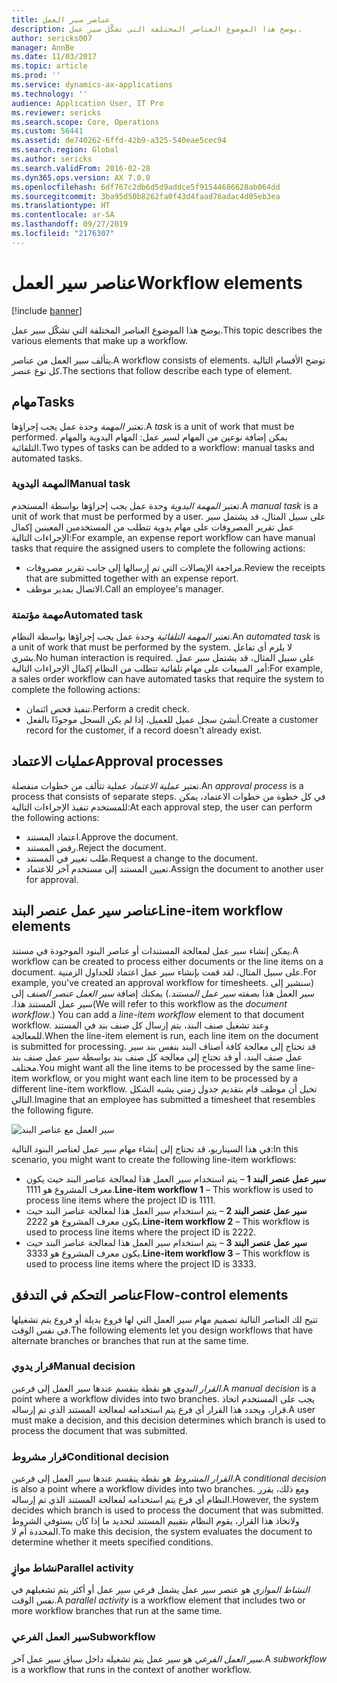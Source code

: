 ```yaml
---
title: عناصر سير العمل
description: يوضح هذا الموضوع العناصر المختلفة التي تشكّل سير عمل.
author: sericks007
manager: AnnBe
ms.date: 11/03/2017
ms.topic: article
ms.prod: ''
ms.service: dynamics-ax-applications
ms.technology: ''
audience: Application User, IT Pro
ms.reviewer: sericks
ms.search.scope: Core, Operations
ms.custom: 56441
ms.assetid: de740262-6ffd-42b9-a325-540eae5cec94
ms.search.region: Global
ms.author: sericks
ms.search.validFrom: 2016-02-28
ms.dyn365.ops.version: AX 7.0.0
ms.openlocfilehash: 6df767c2db6d5d9addce5f91544686628ab064dd
ms.sourcegitcommit: 3ba95d50b8262fa0f43d4faad76adac4d05eb3ea
ms.translationtype: HT
ms.contentlocale: ar-SA
ms.lasthandoff: 09/27/2019
ms.locfileid: "2176307"
---
```

# <a name="workflow-elements"></a><span data-ttu-id="d9b04-103">عناصر سير العمل</span><span class="sxs-lookup"><span data-stu-id="d9b04-103">Workflow elements</span></span>

[!include [banner](../includes/banner.md)]

<span data-ttu-id="d9b04-104">يوضح هذا الموضوع العناصر المختلفة التي تشكّل سير عمل.</span><span class="sxs-lookup"><span data-stu-id="d9b04-104">This topic describes the various elements that make up a workflow.</span></span>

<span data-ttu-id="d9b04-105">يتألف سير العمل من عناصر.</span><span class="sxs-lookup"><span data-stu-id="d9b04-105">A workflow consists of elements.</span></span> <span data-ttu-id="d9b04-106">توضح الأقسام التالية كل نوع عنصر.</span><span class="sxs-lookup"><span data-stu-id="d9b04-106">The sections that follow describe each type of element.</span></span>

## <a name="tasks"></a><span data-ttu-id="d9b04-107">مهام</span><span class="sxs-lookup"><span data-stu-id="d9b04-107">Tasks</span></span>

<span data-ttu-id="d9b04-108">تعتبر *المهمة* وحدة عمل يجب إجراؤها.</span><span class="sxs-lookup"><span data-stu-id="d9b04-108">A *task* is a unit of work that must be performed.</span></span> <span data-ttu-id="d9b04-109">يمكن إضافة نوعين من المهام لسير عمل: المهام اليدوية والمهام التلقائية.</span><span class="sxs-lookup"><span data-stu-id="d9b04-109">Two types of tasks can be added to a workflow: manual tasks and automated tasks.</span></span>

### <a name="manual-task"></a><span data-ttu-id="d9b04-110">المهمة اليدوية</span><span class="sxs-lookup"><span data-stu-id="d9b04-110">Manual task</span></span>

<span data-ttu-id="d9b04-111">تعتبر *المهمة اليدوية* وحدة عمل يجب إجراؤها بواسطة المستخدم.</span><span class="sxs-lookup"><span data-stu-id="d9b04-111">A *manual task* is a unit of work that must be performed by a user.</span></span> <span data-ttu-id="d9b04-112">على سبيل المثال، قد يشتمل سير عمل تقرير المصروفات على مهام يدوية تتطلب من المستخدمين المعينين إكمال الإجراءات التالية:</span><span class="sxs-lookup"><span data-stu-id="d9b04-112">For example, an expense report workflow can have manual tasks that require the assigned users to complete the following actions:</span></span>

- <span data-ttu-id="d9b04-113">مراجعة الإيصالات التي تم إرسالها إلى جانب تقرير مصروفات.</span><span class="sxs-lookup"><span data-stu-id="d9b04-113">Review the receipts that are submitted together with an expense report.</span></span>
- <span data-ttu-id="d9b04-114">الاتصال بمدير موظف.</span><span class="sxs-lookup"><span data-stu-id="d9b04-114">Call an employee's manager.</span></span>

### <a name="automated-task"></a><span data-ttu-id="d9b04-115">مهمة مؤتمتة</span><span class="sxs-lookup"><span data-stu-id="d9b04-115">Automated task</span></span>

<span data-ttu-id="d9b04-116">تعتبر *المهمة التلقائية* وحدة عمل يجب إجراؤها بواسطة النظام.</span><span class="sxs-lookup"><span data-stu-id="d9b04-116">An *automated task* is a unit of work that must be performed by the system.</span></span> <span data-ttu-id="d9b04-117">لا يلزم أي تفاعل بشري.</span><span class="sxs-lookup"><span data-stu-id="d9b04-117">No human interaction is required.</span></span> <span data-ttu-id="d9b04-118">على سبيل المثال، قد يشتمل سير عمل أمر المبيعات على مهام تلقائية تتطلب من النظام إكمال الإجراءات التالية:</span><span class="sxs-lookup"><span data-stu-id="d9b04-118">For example, a sales order workflow can have automated tasks that require the system to complete the following actions:</span></span>

- <span data-ttu-id="d9b04-119">تنفيذ فحص ائتمان.</span><span class="sxs-lookup"><span data-stu-id="d9b04-119">Perform a credit check.</span></span>
- <span data-ttu-id="d9b04-120">أنشئ سجل عميل للعميل، إذا لم يكن السجل موجودًا بالفعل.</span><span class="sxs-lookup"><span data-stu-id="d9b04-120">Create a customer record for the customer, if a record doesn't already exist.</span></span>

## <a name="approval-processes"></a><span data-ttu-id="d9b04-121">عمليات الاعتماد</span><span class="sxs-lookup"><span data-stu-id="d9b04-121">Approval processes</span></span>

<span data-ttu-id="d9b04-122">تعتبر *عملية الاعتماد* عملية تتألف من خطوات منفصلة.</span><span class="sxs-lookup"><span data-stu-id="d9b04-122">An *approval process* is a process that consists of separate steps.</span></span> <span data-ttu-id="d9b04-123">في كل خطوة من خطوات الاعتماد، يمكن للمستخدم تنفيذ الإجراءات التالية:</span><span class="sxs-lookup"><span data-stu-id="d9b04-123">At each approval step, the user can perform the following actions:</span></span>

- <span data-ttu-id="d9b04-124">اعتماد المستند.</span><span class="sxs-lookup"><span data-stu-id="d9b04-124">Approve the document.</span></span>
- <span data-ttu-id="d9b04-125">رفض المستند.</span><span class="sxs-lookup"><span data-stu-id="d9b04-125">Reject the document.</span></span>
- <span data-ttu-id="d9b04-126">طلب تغيير في المستند.</span><span class="sxs-lookup"><span data-stu-id="d9b04-126">Request a change to the document.</span></span>
- <span data-ttu-id="d9b04-127">تعيين المستند إلى مستخدم آخر للاعتماد.</span><span class="sxs-lookup"><span data-stu-id="d9b04-127">Assign the document to another user for approval.</span></span>

## <a name="line-item-workflow-elements"></a><span data-ttu-id="d9b04-128">عناصر سير عمل عنصر البند</span><span class="sxs-lookup"><span data-stu-id="d9b04-128">Line-item workflow elements</span></span>

<span data-ttu-id="d9b04-129">يمكن إنشاء سير عمل لمعالجة المستندات أو عناصر البنود الموجودة في مستند.</span><span class="sxs-lookup"><span data-stu-id="d9b04-129">A workflow can be created to process either documents or the line items on a document.</span></span> <span data-ttu-id="d9b04-130">على سبيل المثال، لقد قمت بإنشاء سير عمل اعتماد للجداول الزمنية.</span><span class="sxs-lookup"><span data-stu-id="d9b04-130">For example, you've created an approval workflow for timesheets.</span></span> <span data-ttu-id="d9b04-131">‏‫(سنشير إلى سير العمل هذا بصفته *سير عمل المستند*.) يمكنك إضافة *‬‏‫سير العمل عنصر الصنف* إلى سير عمل المستند هذا.‬</span><span class="sxs-lookup"><span data-stu-id="d9b04-131">(We will refer to this workflow as the *document workflow*.) You can add a *line-item workflow* element to that document workflow.</span></span> <span data-ttu-id="d9b04-132">وعند تشغيل صنف البند، يتم إرسال كل صنف بند في المستند للمعالجة.</span><span class="sxs-lookup"><span data-stu-id="d9b04-132">When the line-item element is run, each line item on the document is submitted for processing.</span></span> <span data-ttu-id="d9b04-133">قد تحتاج إلى معالجة كافة أصناف البند بنفس بند سير عمل صنف البند، أو قد تحتاج إلى معالجة كل صنف بند بواسطة سير عمل صنف بند مختلف.</span><span class="sxs-lookup"><span data-stu-id="d9b04-133">You might want all the line items to be processed by the same line-item workflow, or you might want each line item to be processed by a different line-item workflow.</span></span> <span data-ttu-id="d9b04-134">تخيل أن موظف قام بتقديم جدول زمني يشبه الشكل التالي.</span><span class="sxs-lookup"><span data-stu-id="d9b04-134">Imagine that an employee has submitted a timesheet that resembles the following figure.</span></span>

![سير العمل مع عناصر البند](./media/workflow_lineitemworkflow.gif)

<span data-ttu-id="d9b04-136">في هذا السيناريو، قد تحتاج إلى إنشاء مهام سير عمل لعناصر البنود التالية:</span><span class="sxs-lookup"><span data-stu-id="d9b04-136">In this scenario, you might want to create the following line-item workflows:</span></span>

- <span data-ttu-id="d9b04-137">**سير عمل عنصر البند 1** – يتم استخدام سير العمل هذا لمعالجة عناصر البند حيث يكون معرف المشروع هو 1111.</span><span class="sxs-lookup"><span data-stu-id="d9b04-137">**Line-item workflow 1** – This workflow is used to process line items where the project ID is 1111.</span></span>
- <span data-ttu-id="d9b04-138">**سير عمل عنصر البند 2** – يتم استخدام سير العمل هذا لمعالجة عناصر البند حيث يكون معرف المشروع هو 2222.</span><span class="sxs-lookup"><span data-stu-id="d9b04-138">**Line-item workflow 2** – This workflow is used to process line items where the project ID is 2222.</span></span>
- <span data-ttu-id="d9b04-139">**سير عمل عنصر البند 3** – يتم استخدام سير العمل هذا لمعالجة عناصر البند حيث يكون معرف المشروع هو 3333.</span><span class="sxs-lookup"><span data-stu-id="d9b04-139">**Line-item workflow 3** – This workflow is used to process line items where the project ID is 3333.</span></span>

## <a name="flow-control-elements"></a><span data-ttu-id="d9b04-140">عناصر التحكم في التدفق</span><span class="sxs-lookup"><span data-stu-id="d9b04-140">Flow-control elements</span></span>

<span data-ttu-id="d9b04-141">تتيح لك العناصر التالية تصميم مهام سير العمل التي لها فروع بديلة أو فروع يتم تشغيلها في نفس الوقت.</span><span class="sxs-lookup"><span data-stu-id="d9b04-141">The following elements let you design workflows that have alternate branches or branches that run at the same time.</span></span>

### <a name="manual-decision"></a><span data-ttu-id="d9b04-142">قرار يدوي</span><span class="sxs-lookup"><span data-stu-id="d9b04-142">Manual decision</span></span>

<span data-ttu-id="d9b04-143">*القرار اليدوي* هو نقطة ينقسم عندها سير العمل إلى فرعين.</span><span class="sxs-lookup"><span data-stu-id="d9b04-143">A *manual decision* is a point where a workflow divides into two branches.</span></span> <span data-ttu-id="d9b04-144">يجب على المستخدم اتخاذ قرار، ويحدد هذا القرار أي فرع يتم استخدامه لمعالجة المستند الذي تم إرساله.</span><span class="sxs-lookup"><span data-stu-id="d9b04-144">A user must make a decision, and this decision determines which branch is used to process the document that was submitted.</span></span>

### <a name="conditional-decision"></a><span data-ttu-id="d9b04-145">قرار مشروط</span><span class="sxs-lookup"><span data-stu-id="d9b04-145">Conditional decision</span></span>

<span data-ttu-id="d9b04-146">*القرار المشروط* هو نقطة ينقسم عندها سير العمل إلى فرعين.</span><span class="sxs-lookup"><span data-stu-id="d9b04-146">A *conditional decision* is also a point where a workflow divides into two branches.</span></span> <span data-ttu-id="d9b04-147">ومع ذلك، يقرر النظام أي فرع يتم استخدامه لمعالجة المستند الذي تم إرساله.</span><span class="sxs-lookup"><span data-stu-id="d9b04-147">However, the system decides which branch is used to process the document that was submitted.</span></span> <span data-ttu-id="d9b04-148">ولاتخاذ هذا القرار، يقوم النظام بتقييم المستند لتحديد ما إذا كان يستوفي الشروط المحددة أم لا.</span><span class="sxs-lookup"><span data-stu-id="d9b04-148">To make this decision, the system evaluates the document to determine whether it meets specified conditions.</span></span>

### <a name="parallel-activity"></a><span data-ttu-id="d9b04-149">نشاط موازٍ</span><span class="sxs-lookup"><span data-stu-id="d9b04-149">Parallel activity</span></span>

<span data-ttu-id="d9b04-150">*النشاط الموازي* هو عنصر سير عمل يشمل فرعي سير عمل أو أكثر يتم تشغيلهم في نفس الوقت.</span><span class="sxs-lookup"><span data-stu-id="d9b04-150">A *parallel activity* is a workflow element that includes two or more workflow branches that run at the same time.</span></span>

### <a name="subworkflow"></a><span data-ttu-id="d9b04-151">سير العمل الفرعي</span><span class="sxs-lookup"><span data-stu-id="d9b04-151">Subworkflow</span></span>

<span data-ttu-id="d9b04-152">*سير العمل الفرعي* هو سير عمل يتم تشغيله داخل سياق سير عمل آخر.</span><span class="sxs-lookup"><span data-stu-id="d9b04-152">A *subworkflow* is a workflow that runs in the context of another workflow.</span></span>
